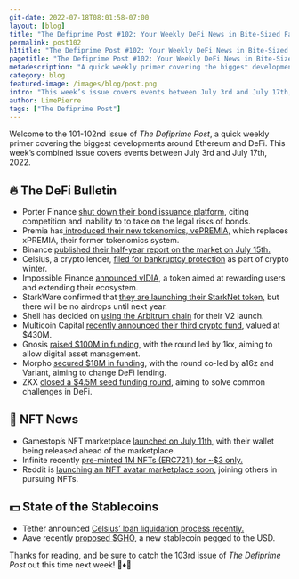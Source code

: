 ```yaml
---
git-date: 2022-07-18T08:01:58-07:00
layout: [blog]
title: "The Defiprime Post #102: Your Weekly DeFi News in Bite-Sized Fashion"
permalink: post102
h1title: "The Defiprime Post #102: Your Weekly DeFi News in Bite-Sized Fashion"
pagetitle: "The Defiprime Post #102: Your Weekly DeFi News in Bite-Sized Fashion"
metadescription: "A quick weekly primer covering the biggest developments around Ethereum and DeFi. This week’s issue covers events between July 3rd and July 17th, 2022"
category: blog
featured-image: /images/blog/post.png
intro: "This week’s issue covers events between July 3rd and July 17th, 2022"
author: LimePierre
tags: ["The Defiprime Post"]
---
```


Welcome to the 101-102nd issue of _The Defiprime Post_, a quick weekly primer covering the biggest developments around Ethereum and DeFi. This week’s combined issue covers events between July 3rd and July 17th, 2022.


## 🔥 The DeFi Bulletin

* Porter Finance [shut down their bond issuance platform](https://blog.porter.finance/porter-finance-is-shutting-down-bond-issuance-platform-bc8cb053f35d?s=09), citing competition and inability to to take on the legal risks of bonds. 
* Premia has[ introduced their new tokenomics, vePREMIA,](https://blog.premia.finance/premias-new-tokenomics-vepremia-b2fe23931df2?gi=88cbd69dcc05) which replaces xPREMIA, their former tokenomics system. 
* Binance [published their half-year report on the market on July 15th. ](https://research.binance.com/en/analysis/half-year-2022)
* Celsius, a crypto lender, [filed for bankruptcy protection](https://www.cnbc.com/2022/07/13/embattled-crypto-lender-celsius-informs-state-regulators-that-its-filing-for-bankruptcy-imminently-source-says-.html?__source=google%7Ceditorspicks%7C&par=google) as part of crypto winter. 
* Impossible Finance [announced vIDIA](https://medium.com/impossiblefinance/the-impossible-finance-vidia-159e5de1289c), a token aimed at rewarding users and extending their ecosystem. 
* StarkWare confirmed that [they are launching their StarkNet token,](https://www.theblock.co/post/157323/starkware-confirms-launch-of-starknet-token-with-no-airdrops-until-next-year) but there will be no airdrops until next year. 
* Shell has decided on [using the Arbitrum chain](https://shellprotocol.io/posts/shell-chooses-arbitrum-for-v2-launch/) for their V2 launch. 
* Multicoin Capital [recently announced their third crypto fund](https://www.theblock.co/post/157108/multicoin-capital-announces-its-third-crypto-fund-worth-430-million), valued at $430M. 
* Gnosis [raised $100M in funding](https://safe.mirror.xyz/zMPp8uqZpxKgeXotSFv76bd2G8lJTmghH1FDWFm604c), with the round led by 1kx, aiming to allow digital asset management. 
* Morpho [secured $18M in funding](https://medium.com/morpho-labs/morpho-raises-18m-co-led-by-a16z-and-variant-cd5cb694661), with the round co-led by a16z and Variant, aiming to change DeFi lending. 
* ZKX [closed a $4.5M seed funding round](https://zkxprotocol.medium.com/zkx-raises-4-5m-in-seed-round-f19f4b15b832), aiming to solve common challenges in DeFi.


## 💎 NFT News

* Gamestop’s NFT marketplace [launched on July 11th](https://www.coindesk.com/business/2022/07/11/gamestops-nft-marketplace-goes-live/), with their wallet being released ahead of the marketplace. 
* Infinite recently [pre-minted 1M NFTs (ERC721i) for ~$3 only.](https://medium.com/charged-particles/infinite-erc721i-pre-minting-1-million-nfts-for-3-9a791a1f9a33?s=09) 
* Reddit is [launching an NFT avatar marketplace soon,](https://techcrunch.com/2022/07/07/reddit-is-launching-a-new-nft-avatar-marketplace/) joining others in pursuing NFTs. 


## 💵 State of the Stablecoins

* Tether announced [Celsius’ loan liquidation process recently. ](https://tether.to/en/tether-discloses-celsius-loan-liquidation-process)
* Aave recently [proposed $GHO](https://governance.aave.com/t/introducing-gho/8730?s=09), a new stablecoin pegged to the USD. [ \
](https://medium.com/charged-particles/infinite-erc721i-pre-minting-1-million-nfts-for-3-9a791a1f9a33?s=09)

Thanks for reading, and be sure to catch the 103rd issue of _The Defiprime Post_ out this time next week! 👋♦️👋